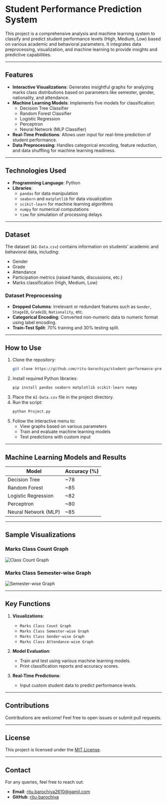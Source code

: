 # Student Performance Prediction System

This project is a comprehensive analysis and machine learning system to classify and predict student performance levels (High, Medium, Low) based on various academic and behavioral parameters. It integrates data preprocessing, visualization, and machine learning to provide insights and predictive capabilities.

---

## Features

- **Interactive Visualizations**: Generates insightful graphs for analyzing marks class distributions based on parameters like semester, gender, nationality, and attendance.
- **Machine Learning Models**: Implements five models for classification:
  - Decision Tree Classifier
  - Random Forest Classifier
  - Logistic Regression
  - Perceptron
  - Neural Network (MLP Classifier)
- **Real-Time Predictions**: Allows user input for real-time prediction of student performance.
- **Data Preprocessing**: Handles categorical encoding, feature reduction, and data shuffling for machine learning readiness.

---

## Technologies Used

- **Programming Language**: Python
- **Libraries**:
  - `pandas` for data manipulation
  - `seaborn` and `matplotlib` for data visualization
  - `scikit-learn` for machine learning algorithms
  - `numpy` for numerical computations
  - `time` for simulation of processing delays

---

## Dataset

The dataset (`AI-Data.csv`) contains information on students' academic and behavioral data, including:
- Gender
- Grade
- Attendance
- Participation metrics (raised hands, discussions, etc.)
- Marks classification (High, Medium, Low)

### Dataset Preprocessing
- **Dropped Columns**: Irrelevant or redundant features such as `Gender`, `StageID`, `GradeID`, `Nationality`, etc.
- **Categorical Encoding**: Converted non-numeric data to numeric format using label encoding.
- **Train-Test Split**: 70% training and 30% testing split.

---

## How to Use

1. Clone the repository:
   ```bash
   git clone https://github.com/ritu-barochiya/student-performance-prediction.git
   ```
2. Install required Python libraries:
   ```bash
   pip install pandas seaborn matplotlib scikit-learn numpy
   ```
3. Place the `AI-Data.csv` file in the project directory.
4. Run the script:
   ```bash
   python Project.py
   ```
5. Follow the interactive menu to:
   - View graphs based on various parameters
   - Train and evaluate machine learning models
   - Test predictions with custom input

---

## Machine Learning Models and Results

| Model                  | Accuracy (%) |
|------------------------|--------------|
| Decision Tree          | ~78          |
| Random Forest          | ~85          |
| Logistic Regression    | ~82          |
| Perceptron             | ~80          |
| Neural Network (MLP)   | ~85          |

---

## Sample Visualizations

### Marks Class Count Graph
![Class Count Graph](images/class_count_graph.png)

### Marks Class Semester-wise Graph
![Semester-wise Graph](images/semester_graph.png)

---

## Key Functions

1. **Visualizations**:
   - `Marks Class Count Graph`
   - `Marks Class Semester-wise Graph`
   - `Marks Class Gender-wise Graph`
   - `Marks Class Attendance-wise Graph`

2. **Model Evaluation**:
   - Train and test using various machine learning models.
   - Print classification reports and accuracy scores.

3. **Real-Time Predictions**:
   - Input custom student data to predict performance levels.

---

## Contributions

Contributions are welcome! Feel free to open issues or submit pull requests.

---

## License

This project is licensed under the [MIT License](LICENSE).

---

## Contact

For any queries, feel free to reach out:
- **Email**: ritu.barochiya2610@gamil.com
- **GitHub**: [ritu-barochiya](https://github.com/ritu-barochiya)
